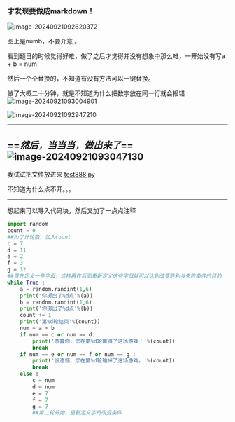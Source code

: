 ### **才发现要做成markdown！**



![image-20240921092620372](../images/image-20240921092620372.png)

图上是numb，不要介意  。

看到题目的时候觉得好难，做了之后才觉得并没有想象中那么难，一开始没有写a + b =  num

然后一个个替换的，不知道有没有方法可以一键替换。

做了大概二十分钟，就是不知道为什么把数字放在同一行就会报错![image-20240921093004901](C:\Users\李生\AppData\Roaming\Typora\typora-user-images\image-20240921093004901.png)

![image-20240921092947210](C:\Users\李生\AppData\Roaming\Typora\typora-user-images\image-20240921092947210.png"不知道为什么报错")

***

## ==***然后，当当当，做出来了***==![image-20240921093047130](C:\Users\李生\AppData\Roaming\Typora\typora-user-images\image-20240921093047130.png"成果")

我试试把文件放进来 [test888.py](C:\Users\李生\Desktop\test888.py) 

不知道为什么点不开。。。

***

想起来可以导入代码块，然后又加了一点点注释



```python
import random
count = 0
##为了计轮数，加入count
c = 7
d = 11
e = 2
f = 3
g = 12 
##首先定义一些字母，这样再在后面重新定义这些字母就可以达到改变胜利与失败条件的目的
while True :
    a = random.randint(1,6)
    print('你掷出了%d点'%(a))
    b = random.randint(1,6)
    print('你掷出了%d点'%(b))
    count += 1
    print('第%d轮结束'%(count))
    num = a + b
    if num == c or num == d:
        print('恭喜你，您在第%d轮赢得了这场游戏！'%(count))
        break
    if num == e or num == f or num == g :
        print('很遗憾，您在第%d轮输掉了这场游戏。'%(count))
        break
    else :
        c = num 
        d = num
        e = 7
        f = 7
        g = 7
        ##第二轮开始，重新定义字母改变条件
    
```



